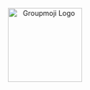 <p align="center">
  <img src="https://static.groupmoji.com/bimi/moji.svg" alt="Groupmoji Logo" width="150">
</p>
